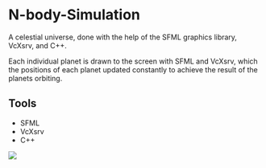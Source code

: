 # N-body-Simulation
A celestial universe, done with the help of the SFML graphics library, VcXsrv, and C++.

Each individual planet is drawn to the screen with SFML and VcXsrv, which the positions of
each planet updated constantly to achieve the result of the planets orbiting.

## Tools
- SFML
- VcXsrv
- C++

![](N-body_Simulation.gif)
